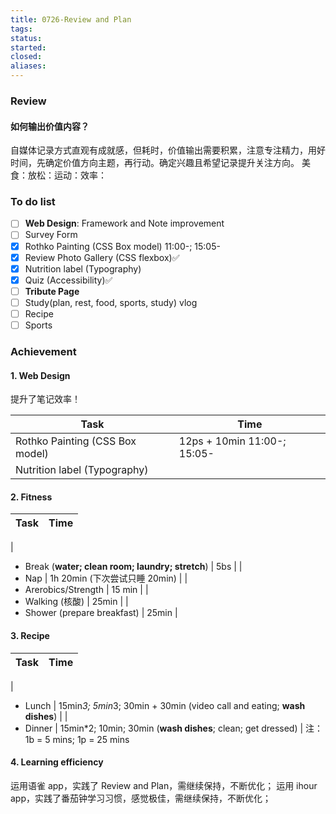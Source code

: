```yaml
---
title: 0726-Review and Plan
tags: 
status: 
started: 
closed: 
aliases: 
---
```

### Review
#### 如何输出价值内容？
自媒体记录方式直观有成就感，但耗时，价值输出需要积累，注意专注精力，用好时间，先确定价值方向主题，再行动。确定兴趣且希望记录提升关注方向。
美食：放松：运动：效率：
### **To do list**
- [ ] **Web Design**: Framework and Note improvement
- [ ] Survey Form
- [x] Rothko Painting (CSS Box model) 11:00-; 15:05-
- [x] Review Photo Gallery (CSS flexbox)✅
- [x] Nutrition label (Typography)
- [x] Quiz (Accessibility)✅
- [ ] **Tribute Page**
- [ ] Study(plan, rest, food, sports, study) vlog 
- [ ] Recipe
- [ ] Sports 
### Achievement
#### 1. Web Design
提升了笔记效率！

| **Task** | **Time** |
| --- | --- |
| Rothko Painting (CSS Box model)  | 12ps + 10min 11:00-; 15:05- |
| Nutrition label (Typography) |  |

#### 2. Fitness

| **Task** | **Time** |
| --- | --- |
| 

- Break (**water; clean room; laundry; stretch**)
 | 5bs  |
| 
- Nap
 | 1h 20min (下次尝试只睡 20min) |
| 
- Arerobics/Strength
 | 15 min |
| 
- Walking (核酸)
 | 25min |
| 
- Shower (prepare breakfast)
 | 25min |
#### 3. Recipe
| **Task** | **Time** |
| --- | --- |
| 
- Lunch
 | 15min*3; 5min*3; 30min + 30min (video call and eating; **wash dishes**) |
| 
- Dinner
 | 15min*2; 10min; 30min (**wash dishes**; clean; get dressed) |
注：1b = 5 mins; 1p = 25 mins
#### 4. Learning efficiency
运用语雀 app，实践了 Review and Plan，需继续保持，不断优化；
运用 ihour app，实践了番茄钟学习习惯，感觉极佳，需继续保持，不断优化；